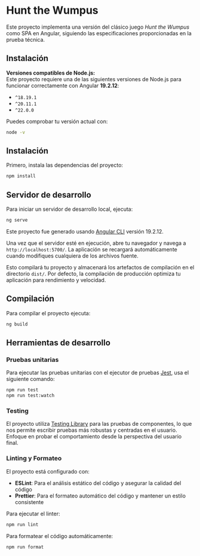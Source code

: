 # Hunt the Wumpus

Este proyecto implementa una versión del clásico juego *Hunt the Wumpus* como SPA en Angular, siguiendo las especificaciones proporcionadas en la prueba técnica.

## Instalación

**Versiones compatibles de Node.js:**  
Este proyecto requiere una de las siguientes versiones de Node.js para funcionar correctamente con Angular **19.2.12**:

- `^18.19.1`
- `^20.11.1`
- `^22.0.0`

Puedes comprobar tu versión actual con:
```bash
node -v
```


## Instalación

Primero, instala las dependencias del proyecto:

```bash
npm install
```

## Servidor de desarrollo

Para iniciar un servidor de desarrollo local, ejecuta:

```bash
ng serve
```

Este proyecto fue generado usando [Angular CLI](https://github.com/angular/angular-cli) versión 19.2.12.

Una vez que el servidor esté en ejecución, abre tu navegador y navega a `http://localhost:5700/`. 
La aplicación se recargará automáticamente cuando modifiques cualquiera de los archivos fuente.

Esto compilará tu proyecto y almacenará los artefactos de compilación en el directorio `dist/`. Por defecto, la compilación de producción optimiza tu aplicación para rendimiento y velocidad.


## Compilación

Para compilar el proyecto ejecuta:

```bash
ng build
```

## Herramientas de desarrollo

### Pruebas unitarias
Para ejecutar las pruebas unitarias con el ejecutor de pruebas [Jest](https://jestjs.io/es-ES/), usa el siguiente comando:

```bash
npm run test
npm run test:watch
```
### Testing
El proyecto utiliza [Testing Library](https://testing-library.com/) para las pruebas de componentes, lo que nos permite escribir pruebas más robustas y centradas en el usuario. Enfoque en probar el comportamiento desde la perspectiva del usuario final.

### Linting y Formateo
El proyecto está configurado con:
- **ESLint**: Para el análisis estático del código y asegurar la calidad del código
- **Prettier**: Para el formateo automático del código y mantener un estilo consistente

Para ejecutar el linter:
```bash
npm run lint
```

Para formatear el código automáticamente:
```bash
npm run format
```
